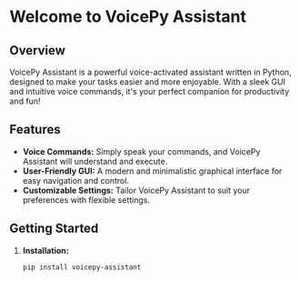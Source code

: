 # Welcome to VoicePy Assistant

## Overview

VoicePy Assistant is a powerful voice-activated assistant written in Python, designed to make your tasks easier and more enjoyable. With a sleek GUI and intuitive voice commands, it's your perfect companion for productivity and fun!

## Features

- **Voice Commands:** Simply speak your commands, and VoicePy Assistant will understand and execute.
- **User-Friendly GUI:** A modern and minimalistic graphical interface for easy navigation and control.
- **Customizable Settings:** Tailor VoicePy Assistant to suit your preferences with flexible settings.

## Getting Started

1. **Installation:**
   ```bash
   pip install voicepy-assistant
